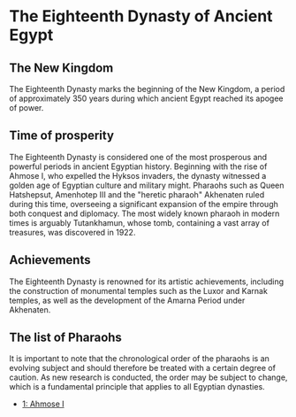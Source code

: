 # The Eighteenth Dynasty of Ancient Egypt

## The New Kingdom

The Eighteenth Dynasty marks the beginning of the New Kingdom, a period of approximately 350 years during which ancient Egypt reached its apogee of power.

## Time of prosperity

The Eighteenth Dynasty is considered one of the most prosperous and powerful periods in ancient Egyptian history. Beginning with the rise of Ahmose I, who expelled the Hyksos invaders, the dynasty witnessed a golden age of Egyptian culture and military might. Pharaohs such as Queen Hatshepsut, Amenhotep III and the "heretic pharaoh" Akhenaten ruled during this time, overseeing a significant expansion of the empire through both conquest and diplomacy. The most widely known pharaoh in modern times is arguably Tutankhamun, whose tomb, containing a vast array of treasures, was discovered in 1922. 

## Achievements

The Eighteenth Dynasty is renowned for its artistic achievements, including the construction of monumental temples such as the Luxor and Karnak temples, as well as the development of the Amarna Period under Akhenaten.

## The list of Pharaohs

It is important to note that the chronological order of the pharaohs is an evolving subject and should therefore be treated with a certain degree of caution. As new research is conducted, the order may be subject to change, which is a fundamental principle that applies to all Egyptian dynasties.

- [1: Ahmose I](https://bartekrozenberg.github.io/BartekRozenberg.io-main/www/zadanie1/pharaohs/Ahmose_I)

